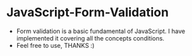 # JavaScript-Form-Validation

- Form validation is a basic fundamental of JavaScript. I have implemented it covering all the concepts conditions.
- Feel free to use, THANKS :)
